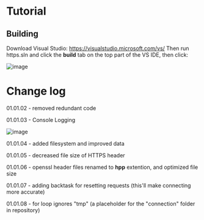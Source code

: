 # Tutorial

## Building
Download Visual Studio: https://visualstudio.microsoft.com/vs/
Then run https.sln and click the **build** tab on the top part of the VS IDE, then click:

![image](https://user-images.githubusercontent.com/89754898/213894642-38242ef9-794d-49ae-a4ac-e13b463a3063.png)

# Change log
01.01.02 - removed redundant code

01.01.03 - Console Logging

![image](https://user-images.githubusercontent.com/89754898/213895072-982697aa-0eef-4ff6-aae0-fbadb250a3cf.png)

01.01.04 - added filesystem and improved data

01.01.05 - decreased file size of HTTPS header

01.01.06 - openssl header files renamed to **hpp** extention, and optimized file size

01.01.07 - adding backtask for resetting requests (this'll make connecting more accurate)

01.01.08 - for loop ignores "tmp" (a placeholder for the "connection" folder in repository)
